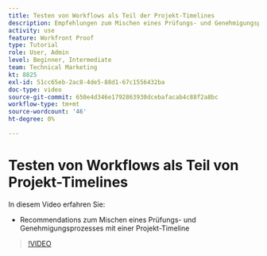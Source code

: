 ```yaml
---
title: Testen von Workflows als Teil der Projekt-Timelines
description: Empfehlungen zum Mischen eines Prüfungs- und Genehmigungsprozesses mit einer Projekt-Timeline finden Sie in [!DNL  Workfront].
activity: use
feature: Workfront Proof
type: Tutorial
role: User, Admin
level: Beginner, Intermediate
team: Technical Marketing
kt: 8825
exl-id: 51cc65eb-2ac8-4de5-88d1-67c1556432ba
doc-type: video
source-git-commit: 650e4d346e1792863930dcebafacab4c88f2a8bc
workflow-type: tm+mt
source-wordcount: '46'
ht-degree: 0%

---
```


# Testen von Workflows als Teil von Projekt-Timelines

In diesem Video erfahren Sie:

* Recommendations zum Mischen eines Prüfungs- und Genehmigungsprozesses mit einer Projekt-Timeline

>[!VIDEO](https://video.tv.adobe.com/v/335125/?quality=12&learn=on)

<!--
This is a duplicate and not used in the TOC
-->
